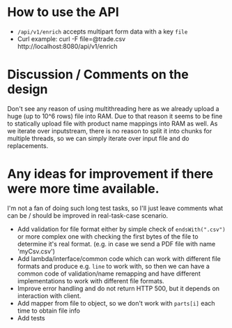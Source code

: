 # How to use the API
 -  `/api/v1/enrich` accepts multipart form data with a key `file`
 - Curl example: curl -F file=@trade.csv http://localhost:8080/api/v1/enrich

# Discussion / Comments on the design

Don't see any reason of using multithreading here as we already upload a huge (up to 10^6 rows) file into RAM.
Due to that reason it seems to be fine to statically upload file with product name mappings into RAM as well.
As we iterate over inputstream, there is no reason to split it into chunks for multiple threads, so we can simply 
iterate over input file and do replacements.

# Any ideas for improvement if there were more time available.
I'm not a fan of doing such long test tasks, so I'll just leave comments what can be / should be improved 
in real-task-case scenario.

 - Add validation for file format either by simple check of `endsWith(".csv")` or more complex one with 
checking the first bytes of the file to determine it's real format. (e.g. in case we send a PDF file with name 'myCsv.csv')
 - Add lambda/interface/common code which can work with different file formats and produce e.g. `line` to work with, so
then we can have a common code of validation/name remapping and have different implementations to work with different file formats.
 - Improve error handling and do not return HTTP 500, but it depends on interaction with client.
 - Add mapper from file to object, so we don't work with `parts[i]` each time to obtain file info
 - Add tests